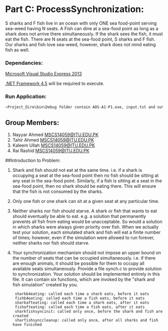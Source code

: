 # Part C: ProcessSynchronization:

S sharks and F fish live in an ocean with only ONE sea food-point serving sea-weed having N seats. A Fish can dine at a sea-food point as long as a shark does not arrive there simultaneously. If the shark sees the fish, it must eat the fish. There are N seats at the sea-food point, S sharks and F fish. Our sharks and fish love sea-weed, however, shark does not mind eating fish as well.

### Dependancies:

[Microsoft Visual Studio Express 2013](https://www.microsoft.com/en-pk/download/details.aspx?id=44914)

[.NET Framework 4.5](https://www.microsoft.com/en-pk/download/details.aspx?id=40779) will be required to execute.

### Run Application:

```sh
~Project_Dire\bin\Debug folder contain AOS-A1-P1.exe, input.txt and output.txt
```

## Group Members:

1. Nayyar Ahmed <MSCS14059@ITU.EDU.PK>
2. Tahir Ahmed  <MSCS14059@ITU.EDU.PK>
3. Kaleem Ullah <MSCS14059@ITU.EDU.PK>
4. Rai Rashid   <MSCS14059@ITU.EDU.PK>


##Introduction to Problem:

1. Shark and fish should not eat at the same time. i.e. if a shark is occupying a seat at the sea-food point then no fish should be sitting at any seat in the sea-food point. Similarly, if a fish is sitting at a seat in the sea-food point, then no shark should be eating there. This will ensure that the fish is not consumed by the sharks.

2. Only one fish or one shark can sit at a given seat at any particular time.

3. Neither sharks nor fish should starve. A shark or fish that wants to eat should eventually be able to eat. e.g. a solution that permanently prevents all fish from eating would be unacceptable. So would a solution in which sharks were always given priority over fish. When we actually test your solution, each simulated
shark and fish will eat a finite number of times; however, even if the simulation were allowed to run forever, neither sharks nor fish should starve.


4. Your synchronization mechanism should not impose an upper bound on the number of seats that can be occupied simultaneously. i.e. if there are enough animals, it should be possible for them to occupy all available seats simultaneously.
Provide a file synch.c to provide solution to synchronization. Your solution should be implemented entirely in this file.
It can contain six functions, which are invoked by the "shark and fish simulation" created by you.


		sharkb4eating: called each time a shark eats, before it eats
		fishb4eating: called each time a fish eats, before it eats
		sharkafteating: called each time a shark eats, after it eats
		fishafteating: called each time a fish eats, after it eats
		sharkfishsyncinit: called only once, before the shark and fish are created
		sharfishsynccleanup: called only once, after all sharks and fish have finished


